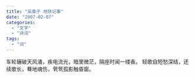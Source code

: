 ```yaml
---
title: "采桑子 地铁记事"
date: "2007-02-07"
categories: 
  - "文字"
  - "诗词"
tags: 
  - "词"
---
```


车轮辗破天风涌，疾电流光，暗里微茫，隔座时闻一缕香。 轻歌自短愁深结，还续歌长，蓦地魂伤，茕茕孤影触昏窗。
